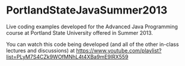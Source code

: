 PortlandStateJavaSummer2013
===========================

Live coding examples developed for the Advanced Java Programming course at Portland State University offered in Summer 2013.

You can watch this code being developed (and all of the other in-class lectures and discussions) at https://www.youtube.com/playlist?list=PLyM7S4CZk9WOfMNhL4t4XBa9mE9lRX559
